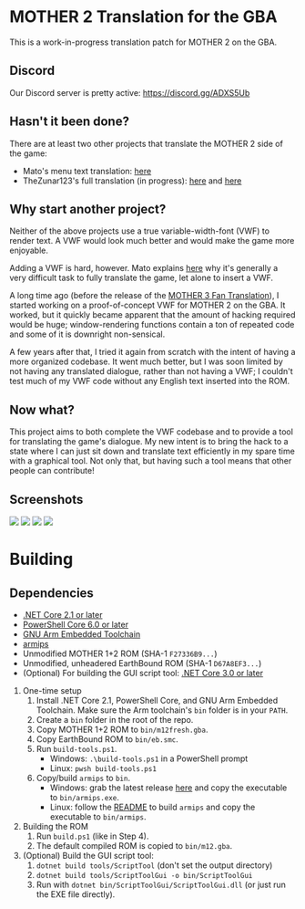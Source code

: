 # MOTHER 2 Translation for the GBA
This is a work-in-progress translation patch for MOTHER 2 on the GBA.

## Discord
Our Discord server is pretty active: https://discord.gg/ADXS5Ub

## Hasn't it been done?
There are at least two other projects that translate the MOTHER 2 side of the game:
- Mato's menu text translation: [here](http://mother12.earthboundcentral.com/)
- TheZunar123's full translation (in progress): [here](http://earthboundcentral.com/forum/viewtopic.php?f=3&t=526) and [here](http://forum.starmen.net/forum/Games/Mother2/Mother-2-Fan-Translation/page/1/)

## Why start another project?
Neither of the above projects use a true variable-width-font (VWF) to render text. A VWF would look much better and would make the game more enjoyable.

Adding a VWF is hard, however. Mato explains [here](http://earthboundcentral.com/2011/04/a-look-at-the-mother-2-side/) why it's generally a very difficult task to fully translate the game, let alone to insert a VWF.

A long time ago (before the release of the [MOTHER 3 Fan Translation](http://mother3.fobby.net)), I started working on a proof-of-concept VWF for MOTHER 2 on the GBA. It worked, but it quickly became apparent that the amount of hacking required would be huge; window-rendering functions contain a ton of repeated code and some of it is downright non-sensical.

A few years after that, I tried it again from scratch with the intent of having a more organized codebase. It went much better, but I was soon limited by not having any translated dialogue, rather than not having a VWF; I couldn't test much of my VWF code without any English text inserted into the ROM.

## Now what?
This project aims to both complete the VWF codebase and to provide a tool for translating the game's dialogue. My new intent is to bring the hack to a state where I can just sit down and translate text efficiently in my spare time with a graphical tool. Not only that, but having such a tool means that other people can contribute!

## Screenshots
![](./screenshots/itshappening2.png) ![](./screenshots/itshappening4.png) ![](./screenshots/itshappening5.png) ![](./screenshots/m2-status2.png)

# Building

## Dependencies
- [.NET Core 2.1 or later](https://dotnet.microsoft.com/download)
- [PowerShell Core 6.0 or later](https://docs.microsoft.com/en-us/powershell/scripting/install/installing-powershell?view=powershell-6)
- [GNU Arm Embedded Toolchain](https://developer.arm.com/open-source/gnu-toolchain/gnu-rm/downloads)
- [armips](https://github.com/Kingcom/armips)
- Unmodified MOTHER 1+2 ROM (SHA-1 `F27336B9...`)
- Unmodified, unheadered EarthBound ROM (SHA-1 `D67A8EF3...`)
- (Optional) For building the GUI script tool: [.NET Core 3.0 or later](https://dotnet.microsoft.com/download/dotnet-core/3.0)

1. One-time setup
    1. Install .NET Core 2.1, PowerShell Core, and GNU Arm Embedded Toolchain. Make sure the Arm toolchain's `bin` folder is in your `PATH`.
    2. Create a `bin` folder in the root of the repo.
    3. Copy MOTHER 1+2 ROM to `bin/m12fresh.gba`.
    4. Copy EarthBound ROM to `bin/eb.smc`.
    5. Run `build-tools.ps1`.
        - Windows: `.\build-tools.ps1` in a PowerShell prompt
        - Linux: `pwsh build-tools.ps1`
    6. Copy/build `armips` to `bin`.
        - Windows: grab the latest release [here](https://github.com/Kingcom/armips/releases) and copy the executable to `bin/armips.exe`.
        - Linux: follow the [README](https://github.com/Kingcom/armips/blob/master/Readme.md) to build `armips` and copy the executable to `bin/armips`.
2. Building the ROM
    1. Run `build.ps1` (like in Step 4).
    2. The default compiled ROM is copied to `bin/m12.gba`.
3. (Optional) Build the GUI script tool:
    1. `dotnet build tools/ScriptTool` (don't set the output directory)
    2. `dotnet build tools/ScriptToolGui -o bin/ScriptToolGui`
    3. Run with `dotnet bin/ScriptToolGui/ScriptToolGui.dll` (or just run the EXE file directly).
